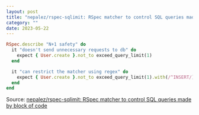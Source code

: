 ```yaml
---
layout: post
title: "nepalez/rspec-sqlimit: RSpec matcher to control SQL queries made by block of code"
category: ""
date: 2023-05-22
---
```


```ruby
RSpec.describe "N+1 safety" do
  it "doesn't send unnecessary requests to db" do
    expect { User.create }.not_to exceed_query_limit(1)
  end

  it "can restrict the matcher using regex" do
    expect { User.create }.not_to exceed_query_limit(1).with(/^INSERT/)
  end
end
```

Source: [nepalez/rspec-sqlimit: RSpec matcher to control SQL queries made by block of code](https://github.com/nepalez/rspec-sqlimit)

